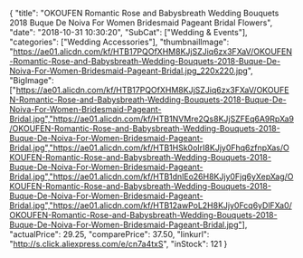 {
	"title": "OKOUFEN Romantic Rose and Babysbreath Wedding Bouquets 2018 Buque De Noiva For Women Bridesmaid Pageant Bridal Flowers",
	"date": "2018-10-31 10:30:20",
	"SubCat": ["Wedding & Events"],
	"categories": ["Wedding Accessories"],
	"thumbnailImage": "https://ae01.alicdn.com/kf/HTB17PQOfXHM8KJjSZJiq6zx3FXaV/OKOUFEN-Romantic-Rose-and-Babysbreath-Wedding-Bouquets-2018-Buque-De-Noiva-For-Women-Bridesmaid-Pageant-Bridal.jpg_220x220.jpg",
	"BigImage": ["https://ae01.alicdn.com/kf/HTB17PQOfXHM8KJjSZJiq6zx3FXaV/OKOUFEN-Romantic-Rose-and-Babysbreath-Wedding-Bouquets-2018-Buque-De-Noiva-For-Women-Bridesmaid-Pageant-Bridal.jpg","https://ae01.alicdn.com/kf/HTB1NVMre2Qs8KJjSZFEq6A9RpXa9/OKOUFEN-Romantic-Rose-and-Babysbreath-Wedding-Bouquets-2018-Buque-De-Noiva-For-Women-Bridesmaid-Pageant-Bridal.jpg","https://ae01.alicdn.com/kf/HTB1HSk0oIrI8KJjy0Fhq6zfnpXas/OKOUFEN-Romantic-Rose-and-Babysbreath-Wedding-Bouquets-2018-Buque-De-Noiva-For-Women-Bridesmaid-Pageant-Bridal.jpg","https://ae01.alicdn.com/kf/HTB1dnlEo26H8KJjy0Fjq6yXepXag/OKOUFEN-Romantic-Rose-and-Babysbreath-Wedding-Bouquets-2018-Buque-De-Noiva-For-Women-Bridesmaid-Pageant-Bridal.jpg","https://ae01.alicdn.com/kf/HTB12awPoL2H8KJjy0Fcq6yDlFXa0/OKOUFEN-Romantic-Rose-and-Babysbreath-Wedding-Bouquets-2018-Buque-De-Noiva-For-Women-Bridesmaid-Pageant-Bridal.jpg"],
	"actualPrice": 29.25,
	"comparePrice": 37.50,
	"linkurl": "http://s.click.aliexpress.com/e/cn7a4txS",
	"inStock": 121
}

